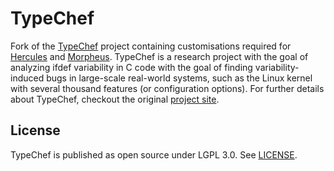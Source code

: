TypeChef
========

Fork of the [TypeChef](https://github.com/ckaestne/TypeChef) project containing customisations required for [Hercules](https://github.com/joliebig/Hercules) and [Morpheus](https://github.com/joliebig/Morpheus). 
TypeChef is a research project with the goal of analyzing 
ifdef variability in C code with the goal of finding
variability-induced bugs in large-scale real-world systems,
such as the Linux kernel with several thousand 
features (or configuration options). 
For further details about TypeChef, checkout the original [project site](http://ckaestne.github.io/TypeChef/).



License
-------

TypeChef is published as open source under LGPL 3.0. See [LICENSE](TypeChef/blob/master/LICENSE).
